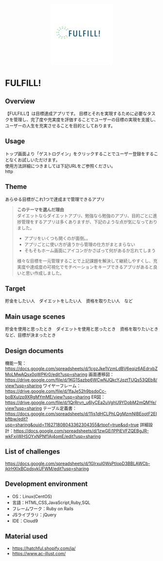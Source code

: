 <div align="center"><img src="app/assets/images/logo.jpg" alt="FULFILL!" width="200" height="200" style="text-align: center;  object-fit: cover;"></div>


# FULFILL!

## Overview
【FULFILL!】は目標達成アプリです。
目標とそれを実現するために必要なタスクを管理し、完了度や充実度を評価することでユーザーの目標の実現を支援し、ユーザーの人生を充実させることを目的としております。

## Usage
トップ画面より「ゲストログイン」をクリックすることでユーザー登録をすることなくお試しいただけます。  
使用方法詳細につきましては下記URLをご参照ください。  
http  

## Theme
あらゆる目標がこれ1つで達成まで管理できるアプリ

> **このテーマを選んだ理由**  
>ダイエットならダイエットアプリ、勉強なら勉強のアプリ、目的ごとに進捗管理をするアプリは多くありますが、下記のような点が気になっておりました。
>- アプリをいくつも開くのが面倒。。  
>- アプリごとに使い方が違うから管理の仕方がまとまらない  
>- そもそもホーム画面にアイコンがかさばって何があるか忘れてしまう  
>
>様々な目標を一元管理することで上記課題を解決して継続しやすくし、充実度や達成度の可視化でモチベーションをキープできるアプリがあると良いと思い作成しました。

## Target
貯金をしたい人　ダイエットをしたい人　資格を取りたい人　など

## Main usage scenes
貯金を使用と思ったとき　ダイエットを使用と思ったとき　資格を取りたいとき　など、目標が決まったとき

## Design documents
機能一覧：https://docs.google.com/spreadsheets/d/1cgzJke1VzmLdBV6eqiz6AEdrxbZMoLMwAQsx0qWPKr0/edit?usp=sharing
画面遷移図：https://drive.google.com/file/d/1KG1Sazbp6WCwNJQkcYJqztTUQs53QEb8/view?usp=sharing
ワイヤーフレーム：https://drive.google.com/file/d/1faJe52h9bsdoCc-boBXuIzp9XRgMYmME/view?usp=sharing
ER図：https://drive.google.com/file/d/1QrRrvn_u6IyCEa2uVghU9YDobM2mQMYe/view?usp=sharing
テーブル定義書：https://docs.google.com/spreadsheets/d/11is1dHCLPhLQgMzmNlBEootF2EIbftbw/edit?usp=sharing&ouid=116271808043362304355&rtpof=true&sd=true
詳細設計：https://docs.google.com/spreadsheets/d/1zwGEi1PPiEVFZQEBgJR-wkFxijWHSOYxNPNf1Aj4omE/edit?usp=sharing

## List of challenges
https://docs.google.com/spreadsheets/d/1GlrxuI0WsPtIopD3BBLAWCb-jklrHXlxBCpdsykUFWM/edit?usp=sharing

## Development environment
- OS：Linux(CentOS)
- 言語：HTML,CSS,JavaScript,Ruby,SQL
- フレームワーク：Ruby on Rails
- JSライブラリ：jQuery
- IDE：Cloud9

## Material used
- https://hatchful.shopify.com/ja/
- https://www.ac-illust.com/
